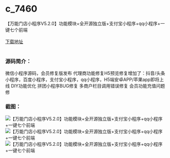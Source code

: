 # c_7460
【万能门店小程序V5.2.0】功能模块+全开源独立版+支付宝小程序+qq小程序+一键七个前端
<br/></br>
[下载地址](https://www.uuid2.com/7460.html "下载地址")
<br/></br>
<h3>源码简介：</h3>
<p>微信小程序源码，会员修复版发布
代理商功能修复H5预览修复增加了：抖音/头条小程序，百度小程序，支付宝小程序，qq小程序，H5端安卓APP/苹果app即将上线
DIY功能优化
拼团小程序BUG修复
多商户栏目调用错误修复
会员功能充值问题修<p>
<h3>截图：</h3>
<img src="https://www.uuid2.com/wp-content/uploads/img/uimage/80411631667095.gif" alt="【万能门店小程序V5.2.0】功能模块+全开源独立版+支付宝小程序+qq小程序+一键七个前端"><img src="https://www.uuid2.com/wp-content/uploads/img/uimage/74371631667096.gif" alt="【万能门店小程序V5.2.0】功能模块+全开源独立版+支付宝小程序+qq小程序+一键七个前端"><img src="https://www.uuid2.com/wp-content/uploads/img/uimage/75941631667096.gif" alt="【万能门店小程序V5.2.0】功能模块+全开源独立版+支付宝小程序+qq小程序+一键七个前端">

